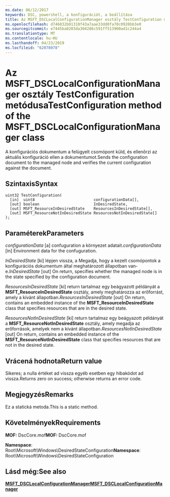 ```yaml
---
ms.date: 06/12/2017
keywords: DSC, powershell, a konfigurációt, a beállítása
title: Az MSFT_DSCLocalConfigurationManager osztály TestConfiguration metódusa
ms.openlocfilehash: d746832b01310f43a7aae33dd0fa70c0928bb3e0
ms.sourcegitcommit: e7445ba8203da304286c591ff513900ad1c244a4
ms.translationtype: MT
ms.contentlocale: hu-HU
ms.lasthandoff: 04/23/2019
ms.locfileid: "62078078"
---
```

# <a name="testconfiguration-method-of-the-msftdsclocalconfigurationmanager-class"></a><span data-ttu-id="0e4b0-103">Az MSFT_DSCLocalConfigurationManager osztály TestConfiguration metódusa</span><span class="sxs-lookup"><span data-stu-id="0e4b0-103">TestConfiguration method of the MSFT_DSCLocalConfigurationManager class</span></span>

<span data-ttu-id="0e4b0-104">A konfigurációs dokumentum a felügyelt csomópont küld, és ellenőrzi az aktuális konfiguráció ellen a dokumentumot.</span><span class="sxs-lookup"><span data-stu-id="0e4b0-104">Sends the configuration document to the managed node and verifies the current configuration against the document.</span></span>

## <a name="syntax"></a><span data-ttu-id="0e4b0-105">Szintaxis</span><span class="sxs-lookup"><span data-stu-id="0e4b0-105">Syntax</span></span>

```mof
uint32 TestConfiguration(
  [in]  uint8                          configurationData[],
  [out] boolean                        InDesiredState,
  [out] MSFT_ResourceInDesiredState    ResourcesInDesiredState[],
  [out] MSFT_ResourceNotInDesiredState ResourcesNotInDesiredState[]
);
```

## <a name="parameters"></a><span data-ttu-id="0e4b0-106">Paraméterek</span><span class="sxs-lookup"><span data-stu-id="0e4b0-106">Parameters</span></span>

<span data-ttu-id="0e4b0-107">*configurationData* \[a\] confuguration a környezet adatait.</span><span class="sxs-lookup"><span data-stu-id="0e4b0-107">*configurationData* \[in\] Environment data for the confuguration.</span></span>

<span data-ttu-id="0e4b0-108">*InDesiredState* \[ki\] lépjen vissza, a Megadja, hogy a kezelt csomópontok a konfigurációs dokumentum által meghatározott állapotban van-e.</span><span class="sxs-lookup"><span data-stu-id="0e4b0-108">*InDesiredState* \[out\] On return, specifies whether the managed node is in the state specified by the configuration document.</span></span>

<span data-ttu-id="0e4b0-109">*ResourcesInDesiredState* \[ki\] return tartalmaz egy beágyazott példányát a **MSFT_ResourceInDesiredState** osztály, amely meghatározza az erőforrást, amely a kívánt állapotban.</span><span class="sxs-lookup"><span data-stu-id="0e4b0-109">*ResourcesInDesiredState* \[out\] On return, contains an embedded instance of the **MSFT_ResourceInDesiredState** class that specifies resources that are in the desired state.</span></span>

<span data-ttu-id="0e4b0-110">*ResourcesNotInDesiredState* \[ki\] return tartalmaz egy beágyazott példányát a **MSFT_ResourceNotInDesiredState** osztály, amely megadja az erőforrások, amelyek nem a kívánt állapotban.</span><span class="sxs-lookup"><span data-stu-id="0e4b0-110">*ResourcesNotInDesiredState* \[out\] On return, contains an embedded instance of the **MSFT_ResourceNotInDesiredState** class that specifies resources that are not in the desired state.</span></span>

## <a name="return-value"></a><span data-ttu-id="0e4b0-111">Vrácená hodnota</span><span class="sxs-lookup"><span data-stu-id="0e4b0-111">Return value</span></span>

<span data-ttu-id="0e4b0-112">Sikeres; a nulla értéket ad vissza egyéb esetben egy hibakódot ad vissza.</span><span class="sxs-lookup"><span data-stu-id="0e4b0-112">Returns zero on success; otherwise returns an error code.</span></span>

## <a name="remarks"></a><span data-ttu-id="0e4b0-113">Megjegyzés</span><span class="sxs-lookup"><span data-stu-id="0e4b0-113">Remarks</span></span>

<span data-ttu-id="0e4b0-114">Ez a statická metoda.</span><span class="sxs-lookup"><span data-stu-id="0e4b0-114">This is a static method.</span></span>

## <a name="requirements"></a><span data-ttu-id="0e4b0-115">Követelmények</span><span class="sxs-lookup"><span data-stu-id="0e4b0-115">Requirements</span></span>

<span data-ttu-id="0e4b0-116">**MOF:** DscCore.mof</span><span class="sxs-lookup"><span data-stu-id="0e4b0-116">**MOF:** DscCore.mof</span></span>

<span data-ttu-id="0e4b0-117">**Namespace**: Root\Microsoft\Windows\DesiredStateConfiguration</span><span class="sxs-lookup"><span data-stu-id="0e4b0-117">**Namespace**: Root\Microsoft\Windows\DesiredStateConfiguration</span></span>

## <a name="see-also"></a><span data-ttu-id="0e4b0-118">Lásd még:</span><span class="sxs-lookup"><span data-stu-id="0e4b0-118">See also</span></span>

[<span data-ttu-id="0e4b0-119">**MSFT_DSCLocalConfigurationManager**</span><span class="sxs-lookup"><span data-stu-id="0e4b0-119">**MSFT_DSCLocalConfigurationManager**</span></span>](msft-dsclocalconfigurationmanager.md)